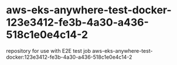 # aws-eks-anywhere-test-docker-123e3412-fe3b-4a30-a436-518c1e0e4c14-2
repository for use with E2E test job aws-eks-anywhere-test-docker:123e3412-fe3b-4a30-a436-518c1e0e4c14-2
